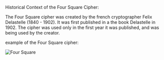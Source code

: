 Historical Context of the Four Square Cipher:

The Four Square cipher was created by the french cryptographer Felix Delastelle (1840 - 1902). It was first published in a the book Delastelle in 1902. The cipher was used only in the first year it was published, and was being used by the creator.


example of the Four Square cipher:

![Four Square](https://crypto.interactive-maths.com/uploads/1/1/3/4/11345755/1662315_orig.jpg)
